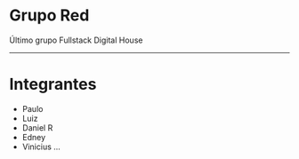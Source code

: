 # Grupo Red

Último grupo Fullstack Digital House

---

# Integrantes

  - Paulo
  - Luiz
  - Daniel R
  - Edney
  - Vinicius
  ...
